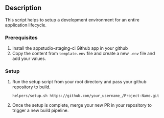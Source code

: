 
## Description

This script helps to setup a development environment for an entire application lifecycle.

### Prerequisites

1. Install the appstudio-staging-ci Github app in your github 
2. Copy the content from `template.env` file and create a new `.env` file and add your values.


### Setup


1. Run the setup script from your root directory and pass your github repository to build.
   ```sh
   helpers/setup.sh https://github.com/your_username_/Project-Name.git
   ```
2. Once the setup is complete, merge your new PR in your repository to trigger a new build pipeline.




